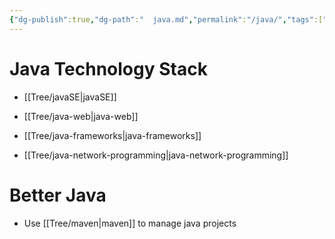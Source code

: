 ```yaml
---
{"dg-publish":true,"dg-path":"  java.md","permalink":"/java/","tags":["CS/programming-languages"],"created":"2022-08-02T10:41:41.093+08:00","updated":"2023-08-27T03:46:01.118+08:00"}
---
```



# Java Technology Stack

- [[Tree/javaSE\|javaSE]]

- [[Tree/java-web\|java-web]]

- [[Tree/java-frameworks\|java-frameworks]]

- [[Tree/java-network-programming\|java-network-programming]]

# Better Java

- Use [[Tree/maven\|maven]] to manage java projects